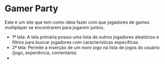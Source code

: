 # Gamer Party
Este é um site que tem como ideia fazer com que jogadores de games multiplayer se encontrarem para jogarem juntos.

* 1ª tela: A tela primária possui uma lista de outros jogadores aleatórios e filtros para buscar jogadores com características específicas.
* 2ª tela: Permite a inserção de um novo jogo na lista de jogos do usuário (jogo, experiência, comentário)
* 
